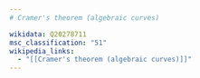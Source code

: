 ```yaml
---
# Cramer's theorem (algebraic curves)

wikidata: Q20278711
msc_classification: "51"
wikipedia_links:
  - "[[Cramer's theorem (algebraic curves)]]"
---
```


